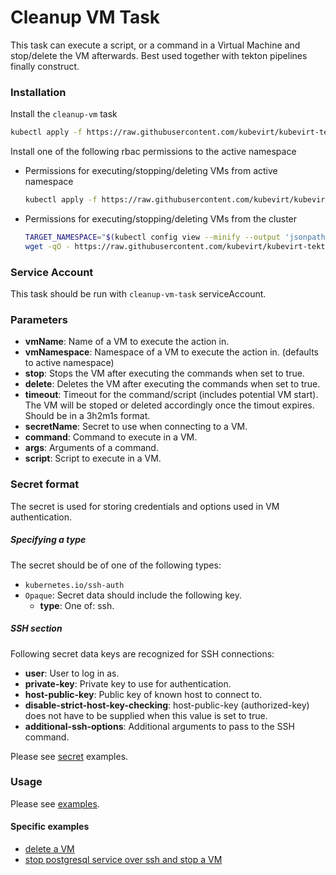 # Cleanup VM Task

This task can execute a script, or a command in a Virtual Machine and stop/delete 
the VM afterwards. Best used together with tekton pipelines finally construct.

### Installation

Install the `cleanup-vm` task

```bash
kubectl apply -f https://raw.githubusercontent.com/kubevirt/kubevirt-tekton-tasks/main/tasks/cleanup-vm/manifests/cleanup-vm.yaml
```

Install one of the following rbac permissions to the active namespace
  - Permissions for executing/stopping/deleting VMs from active namespace
    ```bash
    kubectl apply -f https://raw.githubusercontent.com/kubevirt/kubevirt-tekton-tasks/main/tasks/cleanup-vm/manifests/cleanup-vm-namespace-rbac.yaml
    ```
  - Permissions for executing/stopping/deleting VMs from the cluster
    ```bash
    TARGET_NAMESPACE="$(kubectl config view --minify --output 'jsonpath={..namespace}')"
    wget -qO - https://raw.githubusercontent.com/kubevirt/kubevirt-tekton-tasks/main/tasks/cleanup-vm/manifests/cleanup-vm-cluster-rbac.yaml | sed "s/TARGET_NAMESPACE/$TARGET_NAMESPACE/" | kubectl apply -f -
    ```

### Service Account

This task should be run with `cleanup-vm-task` serviceAccount.

### Parameters

- **vmName**: Name of a VM to execute the action in.
- **vmNamespace**: Namespace of a VM to execute the action in. (defaults to active namespace)
- **stop**: Stops the VM after executing the commands when set to true.
- **delete**: Deletes the VM after executing the commands when set to true.
- **timeout**: Timeout for the command/script (includes potential VM start). The VM will be stoped or deleted accordingly once the timout expires. Should be in a 3h2m1s format.
- **secretName**: Secret to use when connecting to a VM.
- **command**: Command to execute in a VM.
- **args**: Arguments of a command.
- **script**: Script to execute in a VM.

### Secret format

The secret is used for storing credentials and options used in VM authentication.

##### Specifying a type

The secret should be of one of the following types:

- `kubernetes.io/ssh-auth`
- `Opaque`: Secret data should include the following key.
    - **type**: One of: ssh.

##### SSH section

Following secret data keys are recognized for SSH connections:

- **user**: User to log in as.
- **private-key**: Private key to use for authentication.
- **host-public-key**: Public key of known host to connect to.
- **disable-strict-host-key-checking**: host-public-key (authorized-key) does not have to be supplied when this value is set to true.
- **additional-ssh-options**: Additional arguments to pass to the SSH command.

Please see [secret](examples/secrets) examples.

### Usage

Please see [examples](examples).

#### Specific examples

- [delete a VM](examples/taskruns/cleanup-vm-simple-taskrun.yaml)
- [stop postgresql service over ssh and stop a VM](examples/taskruns/cleanup-vm-with-ssh-taskrun.yaml)

